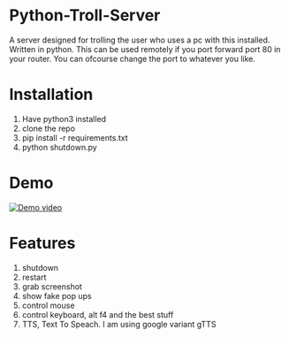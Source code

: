 # Python-Troll-Server
A server designed for trolling the user who uses a pc with this installed. Written in python. This can be used remotely if you port forward port 80 in your router. You can ofcourse change the port to whatever you like.

# Installation
1. Have python3 installed
2. clone the repo
3. pip install -r requirements.txt
4. python shutdown.py

# Demo
[![Demo video](https://img.youtube.com/vi/AkmKBbu-gts/0.jpg)](https://www.youtube.com/watch?v=AkmKBbu-gts)

# Features
1. shutdown
2. restart
3. grab screenshot
4. show fake pop ups
5. control mouse
6. control keyboard, alt f4 and the best stuff
7. TTS, Text To Speach. I am using google variant gTTS
